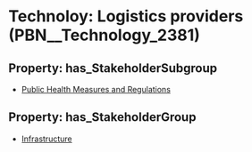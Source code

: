 # Technoloy: __Logistics providers__ (PBN__Technology_2381)

## Property: has_StakeholderSubgroup

* [Public Health Measures and Regulations](PBN__TechSubgroup_92)

## Property: has_StakeholderGroup

* [Infrastructure](PBN__TechGroup_4)

